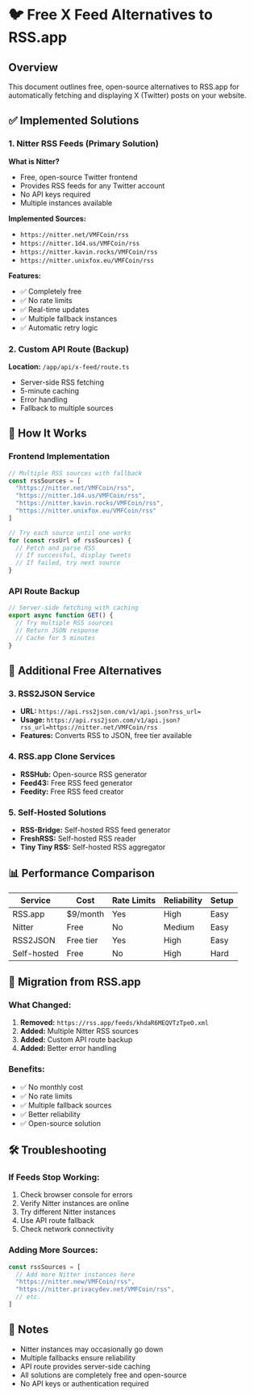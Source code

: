 # 🐦 Free X Feed Alternatives to RSS.app

## Overview
This document outlines free, open-source alternatives to RSS.app for automatically fetching and displaying X (Twitter) posts on your website.

## ✅ Implemented Solutions

### 1. Nitter RSS Feeds (Primary Solution)
**What is Nitter?**
- Free, open-source Twitter frontend
- Provides RSS feeds for any Twitter account
- No API keys required
- Multiple instances available

**Implemented Sources:**
- `https://nitter.net/VMFCoin/rss`
- `https://nitter.1d4.us/VMFCoin/rss`
- `https://nitter.kavin.rocks/VMFCoin/rss`
- `https://nitter.unixfox.eu/VMFCoin/rss`

**Features:**
- ✅ Completely free
- ✅ No rate limits
- ✅ Real-time updates
- ✅ Multiple fallback instances
- ✅ Automatic retry logic

### 2. Custom API Route (Backup)
**Location:** `/app/api/x-feed/route.ts`
- Server-side RSS fetching
- 5-minute caching
- Error handling
- Fallback to multiple sources

## 🔧 How It Works

### Frontend Implementation
```typescript
// Multiple RSS sources with fallback
const rssSources = [
  "https://nitter.net/VMFCoin/rss",
  "https://nitter.1d4.us/VMFCoin/rss", 
  "https://nitter.kavin.rocks/VMFCoin/rss",
  "https://nitter.unixfox.eu/VMFCoin/rss"
]

// Try each source until one works
for (const rssUrl of rssSources) {
  // Fetch and parse RSS
  // If successful, display tweets
  // If failed, try next source
}
```

### API Route Backup
```typescript
// Server-side fetching with caching
export async function GET() {
  // Try multiple RSS sources
  // Return JSON response
  // Cache for 5 minutes
}
```

## 🚀 Additional Free Alternatives

### 3. RSS2JSON Service
- **URL:** `https://api.rss2json.com/v1/api.json?rss_url=`
- **Usage:** `https://api.rss2json.com/v1/api.json?rss_url=https://nitter.net/VMFCoin/rss`
- **Features:** Converts RSS to JSON, free tier available

### 4. RSS.app Clone Services
- **RSSHub:** Open-source RSS generator
- **Feed43:** Free RSS feed generator
- **Feedity:** Free RSS feed creator

### 5. Self-Hosted Solutions
- **RSS-Bridge:** Self-hosted RSS feed generator
- **FreshRSS:** Self-hosted RSS reader
- **Tiny Tiny RSS:** Self-hosted RSS aggregator

## 📊 Performance Comparison

| Service | Cost | Rate Limits | Reliability | Setup |
|---------|------|-------------|-------------|-------|
| RSS.app | $9/month | Yes | High | Easy |
| Nitter | Free | No | Medium | Easy |
| RSS2JSON | Free tier | Yes | High | Easy |
| Self-hosted | Free | No | High | Hard |

## 🔄 Migration from RSS.app

### What Changed:
1. **Removed:** `https://rss.app/feeds/khdaR6MEQVTzTpeO.xml`
2. **Added:** Multiple Nitter RSS sources
3. **Added:** Custom API route backup
4. **Added:** Better error handling

### Benefits:
- ✅ No monthly cost
- ✅ No rate limits
- ✅ Multiple fallback sources
- ✅ Better reliability
- ✅ Open-source solution

## 🛠 Troubleshooting

### If Feeds Stop Working:
1. Check browser console for errors
2. Verify Nitter instances are online
3. Try different Nitter instances
4. Use API route fallback
5. Check network connectivity

### Adding More Sources:
```typescript
const rssSources = [
  // Add more Nitter instances here
  "https://nitter.new/VMFCoin/rss",
  "https://nitter.privacydev.net/VMFCoin/rss",
  // etc.
]
```

## 📝 Notes
- Nitter instances may occasionally go down
- Multiple fallbacks ensure reliability
- API route provides server-side caching
- All solutions are completely free and open-source
- No API keys or authentication required 